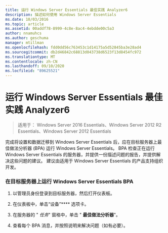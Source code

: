 ```yaml
---
title: 运行 Windows Server Essentials 最佳实践 Analyzer6
description: 描述如何使用 Windows Server Essentials
ms.date: 10/03/2016
ms.topic: article
ms.assetid: 00addf78-8999-4c8e-8ac4-4ebdde00c5a3
author: nnamuhcs
ms.author: geschuma
manager: mtillman
ms.openlocfilehash: fdd0dd56c763453c1d14175a5d52845ba3e28ad4
ms.sourcegitcommit: db2d46842c68813d043738d6523f13d8454fc972
ms.translationtype: MT
ms.contentlocale: zh-CN
ms.lasthandoff: 09/10/2020
ms.locfileid: "89625521"
---
```

# <a name="run-the-windows-server-essentials-best-practices-analyzer6"></a>运行 Windows Server Essentials 最佳实践 Analyzer6

>适用于： Windows Server 2016 Essentials、Windows Server 2012 R2 Essentials、Windows Server 2012 Essentials

完成将设置和数据迁移到 Windows Server Essentials 后，应在目标服务器上最佳做法分析器 (BPA) 运行 Windows Server Essentials。 BPA 检查正在运行 Windows Server Essentials 的服务器，并提供一份描述问题的报告，并提供解决这些问题的建议。 建议由适用于 Windows Server Essentials 的产品支持组织开发。

### <a name="to-run-the--windows-server-essentials-bpa-on-the-destination-server"></a>在目标服务器上运行 Windows Server Essentials BPA

1.  以管理员身份登录到目标服务器，然后打开仪表板。

2.  在仪表板中，单击“设备”**** 选项卡。

3.  在服务器的 " *任务*" 窗格中，单击 " **最佳做法分析器**"。

4.  查看每个 BPA 消息，并按照说明来解决问题（如有必要）。
